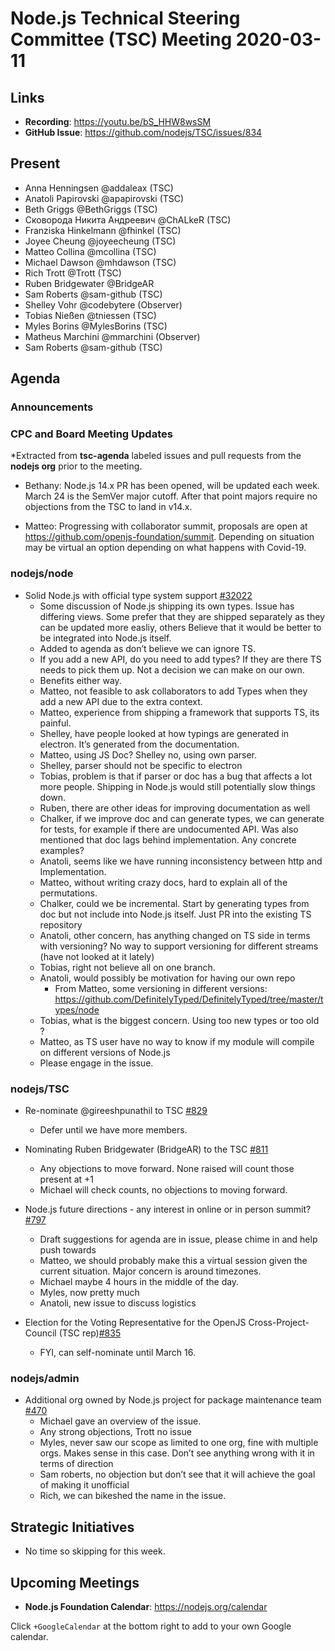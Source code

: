 # Node.js Technical Steering Committee (TSC) Meeting 2020-03-11

## Links

* **Recording**: https://youtu.be/bS_HHW8wsSM
* **GitHub Issue**: https://github.com/nodejs/TSC/issues/834

## Present

* Anna Henningsen @addaleax (TSC)
* Anatoli Papirovski @apapirovski (TSC)
* Beth Griggs @BethGriggs (TSC)
* Сковорода Никита Андреевич @ChALkeR (TSC)
* Franziska Hinkelmann @fhinkel (TSC)
* Joyee Cheung @joyeecheung (TSC)
* Matteo Collina @mcollina (TSC)
* Michael Dawson @mhdawson (TSC)
* Rich Trott @Trott (TSC)
* Ruben Bridgewater @BridgeAR
* Sam Roberts @sam-github (TSC)
* Shelley Vohr @codebytere (Observer)
* Tobias Nießen @tniessen (TSC)
* Myles Borins @MylesBorins (TSC)
* Matheus Marchini @mmarchini (Observer)
* Sam Roberts @sam-github (TSC)

## Agenda

### Announcements

### CPC and Board Meeting Updates

*Extracted from **tsc-agenda** labeled issues and pull requests from the **nodejs org** prior to the meeting.

* Bethany:  Node.js 14.x PR has been opened, will be updated each week.  March 24 is the
  SemVer major cutoff. After that point majors require no objections from the TSC to land in v14.x.

* Matteo: Progressing with collaborator summit, proposals are open at
  https://github.com/openjs-foundation/summit. Depending on situation
  may be virtual an option depending on what happens with Covid-19.

### nodejs/node

* Solid Node.js with official type system support [#32022](https://github.com/nodejs/node/issues/32022)
  * Some discussion of Node.js shipping its own types. Issue has differing views.
    Some prefer that they are shipped separately as they can be updated more easliy, others
    Believe that it would be better to be integrated into Node.js itself.
  * Added to agenda as don’t believe we can ignore TS.
  * If you add a new API, do you need to add types?  If they are there TS needs to pick
    them up. Not a decision we can make on our own.
  * Benefits either way.
  * Matteo, not feasible to ask collaborators to add Types when they add a new API due to the
    extra context.
  * Matteo, experience from shipping a framework that supports TS, its painful.
  * Shelley, have people looked at how typings are generated in electron. It’s generated from the
    documentation.
  * Matteo, using JS Doc?  Shelley no, using own parser.
  * Shelley, parser should not be specific to electron
  * Tobias, problem is that if parser or doc has a bug that affects a lot more people. Shipping in
    Node.js would still potentially slow things down.
  * Ruben, there are other ideas for improving documentation as well
  * Chalker, if we improve doc and can generate types, we can generate for tests, for example if
    there are undocumented API. Was also mentioned that doc lags behind implementation. Any
    concrete examples?
  * Anatoli, seems like we have running inconsistency between http and
    Implementation.
  * Matteo, without writing crazy docs, hard to explain all of the permutations.
  * Chalker, could we be incremental. Start by generating types from doc but not include into
    Node.js itself. Just PR into the existing TS repository
  * Anatoli, other concern, has anything changed on TS side in terms with versioning?  No
    way to support versioning for different streams (have not looked at it lately)
  * Tobias, right not believe all on one branch.
  * Anatoli, would possibly be motivation for having our own repo
    * From Matteo, some versioning in different versions: https://github.com/DefinitelyTyped/DefinitelyTyped/tree/master/types/node
  * Tobias, what is the biggest concern. Using too new types or too old ?
  * Matteo, as TS user have no way to know if my module will compile on different versions
    of Node.js
  * Please engage in the issue.

### nodejs/TSC

* Re-nominate @gireeshpunathil to TSC [#829](https://github.com/nodejs/TSC/issues/829)
  * Defer until we have more members.

* Nominating Ruben Bridgewater (BridgeAR) to the TSC [#811](https://github.com/nodejs/TSC/issues/811)
  * Any objections to move forward. None raised will count those present at +1
  * Michael will check counts, no objections to moving forward.

* Node.js future directions - any interest in online or in person summit? [#797](https://github.com/nodejs/TSC/issues/797)
  * Draft suggestions for agenda are in issue, please chime in and help push towards
  * Matteo, we should probably make this a virtual session given the current situation. Major
    concern is around timezones.
  * Michael maybe 4 hours in the middle of the day.
  * Myles, now pretty much
  * Anatoli, new issue to discuss logistics

* Election for the Voting Representative for the OpenJS Cross-Project-Council (TSC rep)[#835](https://github.com/nodejs/TSC/issues/835)
  * FYI, can self-nominate until March 16.

### nodejs/admin

* Additional org owned by Node.js project  for package maintenance team [#470](https://github.com/nodejs/admin/issues/470)
  * Michael gave an overview of the issue.
  * Any strong objections, Trott no issue
  * Myles, never saw our scope as limited to one org, fine with multiple orgs. Makes sense in this
    case. Don’t see anything wrong with it in terms of direction
  * Sam roberts, no objection but don’t see that it will achieve the goal of making it unofficial
  * Rich, we can bikeshed the name in the issue.

## Strategic Initiatives

* No time so skipping for this week.

## Upcoming Meetings

* **Node.js Foundation Calendar**: https://nodejs.org/calendar

Click `+GoogleCalendar` at the bottom right to add to your own Google calendar.
